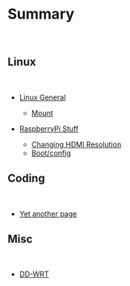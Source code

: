 # Summary
​
## Linux
​
* [Linux General](howtos-linux/README.md)
    * [Mount](howtos-linux/linuxmounts.md)

* [RaspberryPi Stuff](RPI3/README.md)
    * [Changing HDMI Resolution](RPI3/hdmi.md)
    * [Boot/config](RPI3/boot_config.md)
    
## Coding
​
* [Yet another page](coding/another-page.md)

## Misc
​
* [DD-WRT](misc/ddwrt.md)
